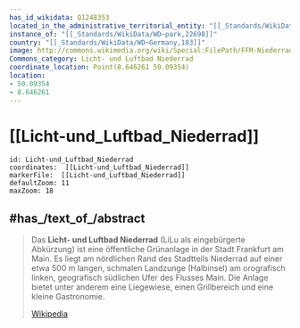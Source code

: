 ```yaml
---
has_id_wikidata: Q1248353
located_in_the_administrative_territorial_entity: "[[_Standards/WikiData/WD~Niederrad,567307]]"
instance_of: "[[_Standards/WikiData/WD~park,22698]]"
country: "[[_Standards/WikiData/WD~Germany,183]]"
image: http://commons.wikimedia.org/wiki/Special:FilePath/FFM-Niederrad%20LILU%20Mitte%20Westblick.jpg
Commons_category: Licht- und Luftbad Niederrad
coordinate_location: Point(8.646261 50.09354)
location:
- 50.09354
- 8.646261
---
```


# [[Licht-und_Luftbad_Niederrad]] 


```leaflet
id: Licht-und_Luftbad_Niederrad
coordinates:  [[Licht-und_Luftbad_Niederrad]]
markerFile:  [[Licht-und_Luftbad_Niederrad]]
defaultZoom: 11 
maxZoom: 18 
```


## #has_/text_of_/abstract 

> Das **Licht- und Luftbad Niederrad** (LiLu als eingebürgerte Abkürzung) ist eine öffentliche Grünanlage in der Stadt Frankfurt am Main. Es liegt am nördlichen Rand des Stadtteils Niederrad auf einer etwa 500 m langen, schmalen Landzunge (Halbinsel) am orografisch linken, geografisch südlichen Ufer des Flusses Main. Die Anlage bietet unter anderem eine Liegewiese, einen Grillbereich und eine kleine Gastronomie.
>
> [Wikipedia](https://de.wikipedia.org/wiki/Licht-%20und%20Luftbad%20Niederrad) 


